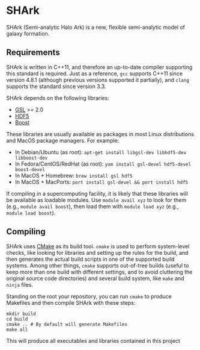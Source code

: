 # SHArk

SHArk (Semi-analytic Halo Ark)
is a new, flexible semi-analytic model of galaxy formation.

## Requirements

SHArk is written in C++11,
and therefore an up-to-date compiler supporting this standard is required.
Just as a reference, `gcc` supports C++11 since version 4.8.1
(although previous versions supported it partially),
and `clang` supports the standard since version 3.3.

SHArk depends on the following libraries:

 * [GSL](https://www.gnu.org/software/gsl/) >= 2.0
 * [HDF5](https://support.hdfgroup.org/HDF5/)
 * [Boost](http://www.boost.org/)

These libraries are usually available as packages
in most Linux distributions and MacOS package managers.
For example:

* In Debian/Ubuntu (as root): `apt-get install libgsl-dev libhdf5-dev libboost-dev`
* In Fedora/CentOS/RedHat (as root): `yum install gsl-devel hdf5-devel boost-devel`
* In MacOS + Homebrew: `brew install gsl hdf5`
* In MacOS + MacPorts: `port install gsl-devel && port install hdf5`

If compiling in a supercomputing facility,
it is likely that these libraries will be available as loadable modules.
Use `module avail xyz` to look for them (e.g., `module avail boost`),
then load them with `module load xyz` (e.g., `module load boost`).

## Compiling

SHArk uses [CMake](https://cmake.org/) as its build tool.
`cmake` is used to perform system-level checks,
like looking for libraries and setting up the rules for the build,
and then generates the actual build scripts
in one of the supported build systems.
Among other things, `cmake` supports out-of-tree builds
(useful to keep more than one build with different settings,
and to avoid cluttering the original source code directories)
and several build system, like `make` and `ninja` files.

Standing on the root your repository,
you can run `cmake`  to produce Makefiles
and then compile SHArk with these steps:

```
mkdir build
cd build
cmake .. # By default will generate Makefiles
make all
```

This will produce all executables and libraries
contained in this project
